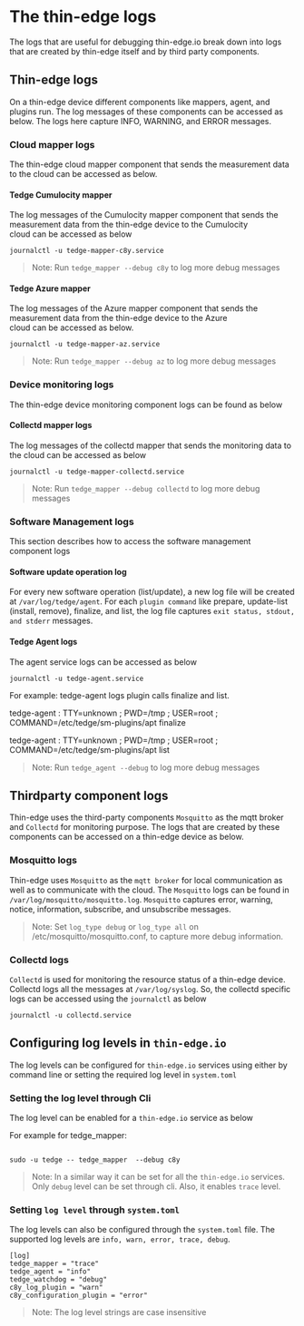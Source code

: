 # The thin-edge logs
The logs that are useful for debugging thin-edge.io break down into logs that are created by thin-edge itself and by third party components.

## Thin-edge logs
On a thin-edge device different components like mappers, agent, and plugins run. The log messages of these components can be accessed as below.
The logs here capture INFO, WARNING, and ERROR messages.

### Cloud mapper logs
The thin-edge cloud mapper component that sends the measurement data to the cloud can be accessed as below.

#### Tedge Cumulocity mapper
The log messages of the Cumulocity mapper component that sends the measurement data from the thin-edge device to the Cumulocity
cloud can be accessed as below

`journalctl -u tedge-mapper-c8y.service`

> Note: Run `tedge_mapper --debug c8y` to log more debug messages

#### Tedge Azure mapper
The log messages of the Azure mapper component that sends the measurement data from the thin-edge device to the Azure
cloud can be accessed as below.

`journalctl -u tedge-mapper-az.service`

> Note: Run `tedge_mapper --debug az` to log more debug messages

### Device monitoring logs
The thin-edge device monitoring component logs can be found as below

#### Collectd mapper logs
The log messages of the collectd mapper that sends the monitoring data to the cloud can be accessed as below

`journalctl -u tedge-mapper-collectd.service`

> Note: Run `tedge_mapper --debug collectd` to log more debug messages

### Software Management logs
This section describes how to access the software management component logs

#### Software update operation log
For every new software operation (list/update), a new log file will be created at `/var/log/tedge/agent`.
For each `plugin command` like prepare, update-list (install, remove), finalize, and list,
the log file captures `exit status, stdout, and stderr` messages.

#### Tedge Agent logs
The agent service logs can be accessed as below

`journalctl -u tedge-agent.service`

For example: tedge-agent logs plugin calls finalize and list.

tedge-agent : TTY=unknown ; PWD=/tmp ; USER=root ; COMMAND=/etc/tedge/sm-plugins/apt finalize

tedge-agent : TTY=unknown ; PWD=/tmp ; USER=root ; COMMAND=/etc/tedge/sm-plugins/apt list

> Note: Run `tedge_agent --debug` to log more debug messages

## Thirdparty component logs
Thin-edge uses the third-party components `Mosquitto` as the mqtt broker and `Collectd` for monitoring purpose.
The logs that are created by these components can be accessed on a thin-edge device as below.

### Mosquitto logs
Thin-edge uses `Mosquitto` as the `mqtt broker` for local communication as well as to communicate with the cloud.
The `Mosquitto` logs can be found in `/var/log/mosquitto/mosquitto.log`.
`Mosquitto` captures error, warning, notice, information, subscribe, and unsubscribe messages.

> Note: Set `log_type debug` or `log_type all` on /etc/mosquitto/mosquitto.conf, to capture more debug information.

### Collectd logs
`Collectd` is used for monitoring the resource status of a thin-edge device.
Collectd logs all the messages at `/var/log/syslog`.
So, the collectd specific logs can be accessed using the `journalctl` as below

`journalctl -u collectd.service`

## Configuring log levels in `thin-edge.io`

The log levels can be configured for `thin-edge.io` services using either by command line or setting the required log
level in `system.toml`

### Setting the log level through Cli

The log level can be enabled for a `thin-edge.io` service as below

For example for tedge_mapper:

```shell

sudo -u tedge -- tedge_mapper  --debug c8y

```
> Note: In a similar way it can be set for all the `thin-edge.io` services.
  Only `debug` level can be set through cli. Also, it enables `trace` level.


### Setting `log level` through `system.toml`
The log levels can also be configured through the `system.toml` file.
The supported log levels are `info, warn, error, trace, debug`.

```shell
[log]
tedge_mapper = "trace"
tedge_agent = "info"
tedge_watchdog = "debug"
c8y_log_plugin = "warn"
c8y_configuration_plugin = "error"
```
> Note: The log level strings are case insensitive
